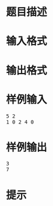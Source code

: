 

# 题目描述



# 输入格式



# 输出格式



# 样例输入


<pre>5 2
1 0 2 4 0
</pre>

# 样例输出


<pre>3
7
</pre>

# 提示


<p>
<img src="/upload/image/20190622/20190622165539_94028.png" alt=""/> 
</p>
